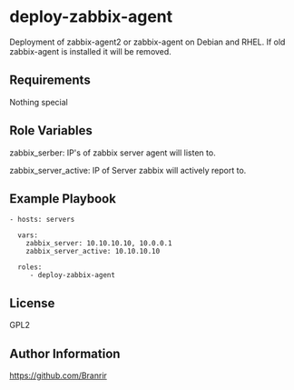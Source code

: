 deploy-zabbix-agent
=========

Deployment of zabbix-agent2 or zabbix-agent on Debian and RHEL. If old zabbix-agent is installed it will be removed.

Requirements
------------

Nothing special

Role Variables
--------------

zabbix_serber: IP's of zabbix server agent will listen to.

zabbix_server_active: IP of Server zabbix will actively report to.


Example Playbook
----------------
    - hosts: servers
      
      vars:
        zabbix_server: 10.10.10.10, 10.0.0.1
        zabbix_server_active: 10.10.10.10

      roles:
         - deploy-zabbix-agent

License
-------

GPL2

Author Information
------------------

https://github.com/Branrir